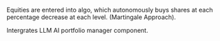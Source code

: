 
Equities are entered into algo, which autonomously buys shares at each percentage decrease at each level.  (Martingale Approach). 

Intergrates LLM AI portfolio manager component. 

